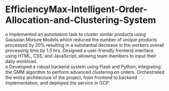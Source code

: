 # EfficiencyMax-Intelligent-Order-Allocation-and-Clustering-System

o	Implemented an automation task to cluster similar products using Gaussian Mixture Models which reduced the number of unique products processed by 20% resulting in a substantial decrease in the workers overall processing time by 1.5 hrs. Designed a user-friendly frontend interface using HTML, CSS, and JavaScript, allowing team members to input their daily workload.            
o	Developed a robust backend system using Flask and Python, integrating the GMM algorithm to perform advanced clustering on orders. Orchestrated the entire architecture of the project, from frontend to backend implementation, and deployed the service in GCP.


